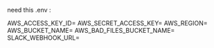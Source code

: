 need this .env :

AWS_ACCESS_KEY_ID=
AWS_SECRET_ACCESS_KEY=
AWS_REGION=
AWS_BUCKET_NAME=
AWS_BAD_FILES_BUCKET_NAME=
SLACK_WEBHOOK_URL=
